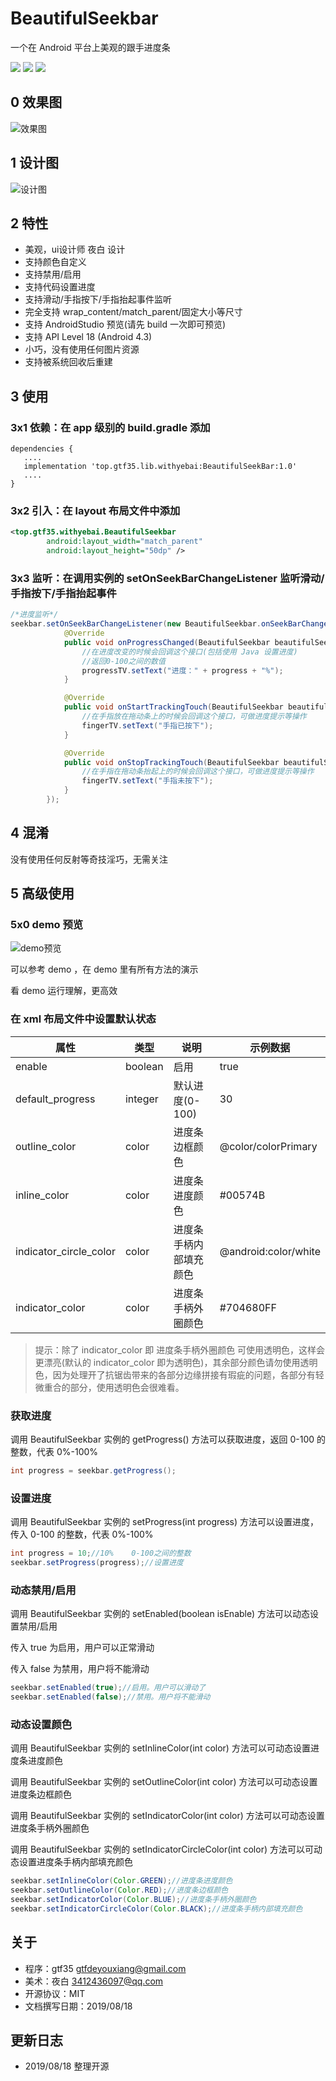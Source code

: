 # BeautifulSeekbar

一个在 Android 平台上美观的跟手进度条

[![](https://img.shields.io/github/stars/gtf35/beautiful_seekbar?style=for-the-badge)]()  [![](https://img.shields.io/github/forks/gtf35/beautiful_seekbar?style=for-the-badge)]()  [![](https://img.shields.io/github/release/gtf35/beautiful_seekbar?style=for-the-badge)](https://github.com/gtf35/beautiful_seekbar/releases) 

## 0 效果图
![效果图](https://github.com/gtf35/beautiful_seekbar/blob/master/static/seekbar.gif)

## 1 设计图
![设计图](https://github.com/gtf35/beautiful_seekbar/blob/master/static/yuanpic.png)

## 2 特性
   - 美观，ui设计师 夜白 设计
   - 支持颜色自定义
   - 支持禁用/启用
   - 支持代码设置进度
   - 支持滑动/手指按下/手指抬起事件监听
   - 完全支持 wrap_content/match_parent/固定大小等尺寸
   - 支持 AndroidStudio 预览(请先 build 一次即可预览)
   - 支持 API Level 18 (Android 4.3)
   - 小巧，没有使用任何图片资源
   - 支持被系统回收后重建

## 3 使用
### 	3x1 依赖：在 app 级别的 build.gradle 添加

```Gradle
dependencies {
   ....
   implementation 'top.gtf35.lib.withyebai:BeautifulSeekBar:1.0'
   ....
}
```

### 	3x2 引入：在 layout 布局文件中添加
```xml
<top.gtf35.withyebai.BeautifulSeekbar
        android:layout_width="match_parent"
        android:layout_height="50dp" />
```
### 	3x3 监听：在调用实例的 setOnSeekBarChangeListener 监听滑动/手指按下/手指抬起事件

```java
/*进度监听*/
seekbar.setOnSeekBarChangeListener(new BeautifulSeekbar.onSeekBarChangeListener() {
            @Override
            public void onProgressChanged(BeautifulSeekbar beautifulSeekbar, int progress) {
                //在进度改变的时候会回调这个接口(包括使用 Java 设置进度)
                //返回0-100之间的数值
                progressTV.setText("进度：" + progress + "%");
            }

            @Override
            public void onStartTrackingTouch(BeautifulSeekbar beautifulSeekbar) {
                //在手指放在拖动条上的时候会回调这个接口，可做进度提示等操作
                fingerTV.setText("手指已按下");
            }

            @Override
            public void onStopTrackingTouch(BeautifulSeekbar beautifulSeekbar) {
                //在手指在拖动条抬起上的时候会回调这个接口，可做进度提示等操作
                fingerTV.setText("手指未按下");
            }
        });
```


## 4 混淆
没有使用任何反射等奇技淫巧，无需关注

## 5 高级使用

### 		5x0 demo 预览

![demo预览](https://github.com/gtf35/beautiful_seekbar/blob/master/static/demopic.png)

可以参考 demo ，在 demo 里有所有方法的演示

看 demo 运行理解，更高效

### 在 xml 布局文件中设置默认状态

| 属性                   | 类型    | 说明                   | 示例数据             |
| ---------------------- | ------- | ---------------------- | -------------------- |
| enable                 | boolean | 启用                   | true                 |
| default_progress       | integer | 默认进度(0-100)        | 30                   |
| outline_color          | color   | 进度条边框颜色         | @color/colorPrimary  |
| inline_color           | color   | 进度条进度颜色         | #00574B              |
| indicator_circle_color | color   | 进度条手柄内部填充颜色 | @android:color/white |
| indicator_color        | color   | 进度条手柄外圈颜色     | #704680FF            |

> 提示：除了 indicator_color 即 进度条手柄外圈颜色 可使用透明色，这样会更漂亮(默认的 indicator_color  即为透明色)，其余部分颜色请勿使用透明色，因为处理开了抗锯齿带来的各部分边缘拼接有瑕疵的问题，各部分有轻微重合的部分，使用透明色会很难看。

### 获取进度

调用 BeautifulSeekbar 实例的 getProgress() 方法可以获取进度，返回 0-100 的整数，代表 0%-100%

```java
int progress = seekbar.getProgress();
```

### 设置进度

调用 BeautifulSeekbar 实例的 setProgress(int progress) 方法可以设置进度，传入 0-100 的整数，代表 0%-100%

```java
int progress = 10;//10%    0-100之间的整数
seekbar.setProgress(progress);//设置进度
```

### 动态禁用/启用

调用 BeautifulSeekbar 实例的 setEnabled(boolean isEnable) 方法可以动态设置禁用/启用

传入 true 为启用，用户可以正常滑动

传入 false 为禁用，用户将不能滑动

```java
seekbar.setEnabled(true);//启用。用户可以滑动了
seekbar.setEnabled(false);//禁用。用户将不能滑动
```

### 动态设置颜色

调用 BeautifulSeekbar 实例的 setInlineColor(int color) 方法可以可动态设置进度条进度颜色

调用 BeautifulSeekbar 实例的 setOutlineColor(int color) 方法可以可动态设置进度条边框颜色

调用 BeautifulSeekbar 实例的 setIndicatorColor(int color) 方法可以可动态设置进度条手柄外圈颜色

调用 BeautifulSeekbar 实例的 setIndicatorCircleColor(int color) 方法可以可动态设置进度条手柄内部填充颜色

```java
seekbar.setInlineColor(Color.GREEN);//进度条进度颜色
seekbar.setOutlineColor(Color.RED);//进度条边框颜色
seekbar.setIndicatorColor(Color.BLUE);//进度条手柄外圈颜色
seekbar.setIndicatorCircleColor(Color.BLACK);//进度条手柄内部填充颜色
```



## 关于

- 程序：gtf35 gtfdeyouxiang@gmail.com
- 美术：夜白 3412436097@qq.com
- 开源协议：MIT
- 文档撰写日期：2019/08/18

## 更新日志

- 2019/08/18 整理开源